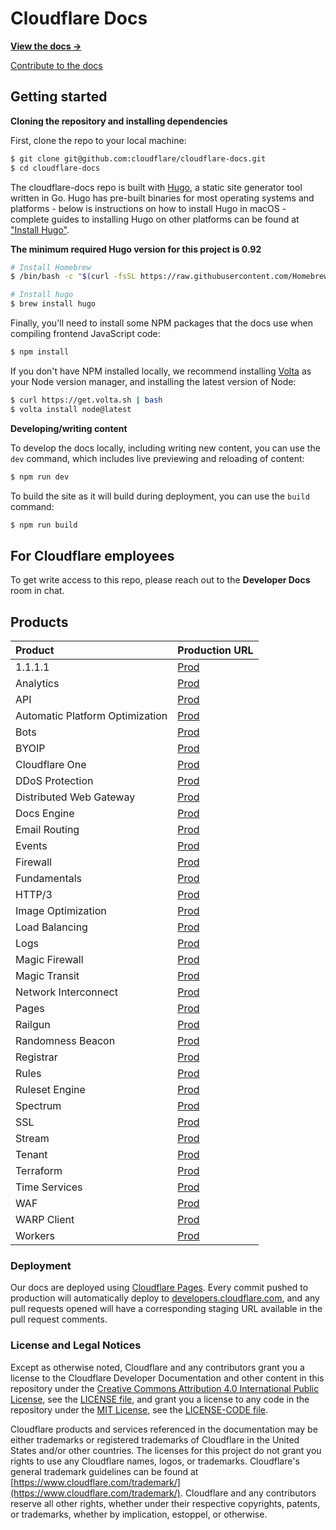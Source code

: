 # Cloudflare Docs

**[View the docs →](https://developers.cloudflare.com/)**

[Contribute to the docs](https://github.com/cloudflare/cloudflare-docs/blob/production/CONTRIBUTING.md)

## Getting started

**Cloning the repository and installing dependencies**

First, clone the repo to your local machine:

```sh
$ git clone git@github.com:cloudflare/cloudflare-docs.git
$ cd cloudflare-docs
```

The cloudflare-docs repo is built with [Hugo](https://gohugo.io), a static site generator tool written in Go. Hugo has pre-built binaries for most operating systems and platforms - below is instructions on how to install Hugo in macOS - complete guides to installing Hugo on other platforms can be found at ["Install Hugo"](https://gohugo.io/getting-started/installing).

**The minimum required Hugo version for this project is 0.92**

```sh
# Install Homebrew
$ /bin/bash -c "$(curl -fsSL https://raw.githubusercontent.com/Homebrew/install/HEAD/install.sh)"

# Install hugo
$ brew install hugo
```

Finally, you'll need to install some NPM packages that the docs use when compiling frontend JavaScript code:

```sh
$ npm install
```

If you don't have NPM installed locally, we recommend installing [Volta](https://github.com/volta-cli/volta) as your Node version manager, and installing the latest version of Node:

```sh
$ curl https://get.volta.sh | bash
$ volta install node@latest
```

**Developing/writing content**

To develop the docs locally, including writing new content, you can use the `dev` command, which includes live previewing and reloading of content:

```sh
$ npm run dev
```

To build the site as it will build during deployment, you can use the `build` command:

```sh
$ npm run build
```

## For Cloudflare employees

To get write access to this repo, please reach out to the **Developer Docs** room in chat.

## Products

| Product                         | Production URL                                                            |
| :------------------------------ | :------------------------------------------------------------------------ |
| 1.1.1.1                         | [Prod](https://developers.cloudflare.com/1.1.1.1)                         |
| Analytics                       | [Prod](https://developers.cloudflare.com/analytics)                       |
| API                             | [Prod](https://developers.cloudflare.com/api)                             |
| Automatic Platform Optimization | [Prod](https://developers.cloudflare.com/automatic-platform-optimization) |
| Bots                            | [Prod](https://developers.cloudflare.com/bots)                            |
| BYOIP                           | [Prod](https://developers.cloudflare.com/byoip)                           |
| Cloudflare One                  | [Prod](https://developers.cloudflare.com/cloudflare-one)                  |
| DDoS Protection                 | [Prod](https://developers.cloudflare.com/ddos-protection)                 |
| Distributed Web Gateway         | [Prod](https://developers.cloudflare.com/distributed-web)                 |
| Docs Engine                     | [Prod](https://developers.cloudflare.com/docs-engine)                     |
| Email Routing                   | [Prod](https://developers.cloudflare.com/email-routing)                   |
| Events                          | [Prod](https://developers.cloudflare.com/events)                          |
| Firewall                        | [Prod](https://developers.cloudflare.com/firewall)                        |
| Fundamentals                    | [Prod](https://developers.cloudflare.com/fundamentals)                    |
| HTTP/3                          | [Prod](https://developers.cloudflare.com/http3)                           |
| Image Optimization              | [Prod](https://developers.cloudflare.com/images)                          |
| Load Balancing                  | [Prod](https://developers.cloudflare.com/load-balancing)                  |
| Logs                            | [Prod](https://developers.cloudflare.com/logs)                            |
| Magic Firewall                  | [Prod](https://developers.cloudflare.com/magic-firewall)                  |
| Magic Transit                   | [Prod](https://developers.cloudflare.com/magic-transit)                   |
| Network Interconnect            | [Prod](https://developers.cloudflare.com/network-interconnect)            |
| Pages                           | [Prod](https://developers.cloudflare.com/pages)                           |
| Railgun                         | [Prod](https://developers.cloudflare.com/railgun)                         |
| Randomness Beacon               | [Prod](https://developers.cloudflare.com/randomness-beacon)               |
| Registrar                       | [Prod](https://developers.cloudflare.com/registrar)                       |
| Rules                           | [Prod](https://developers.cloudflare.com/rules)                           |
| Ruleset Engine                  | [Prod](https://developers.cloudflare.com/ruleset-engine)                  |
| Spectrum                        | [Prod](https://developers.cloudflare.com/spectrum)                        |
| SSL                             | [Prod](https://developers.cloudflare.com/ssl)                             |
| Stream                          | [Prod](https://developers.cloudflare.com/stream)                          |
| Tenant                          | [Prod](https://developers.cloudflare.com/tenant)                          |
| Terraform                       | [Prod](https://developers.cloudflare.com/terraform)                       |
| Time Services                   | [Prod](https://developers.cloudflare.com/time-services)                   |
| WAF                             | [Prod](https://developers.cloudflare.com/waf)                             |
| WARP Client                     | [Prod](https://developers.cloudflare.com/warp-client)                     |
| Workers                         | [Prod](https://developers.cloudflare.com/workers)                         |

### Deployment

Our docs are deployed using [Cloudflare Pages](https://pages.cloudflare.com). Every commit pushed to production will automatically deploy to [developers.cloudflare.com](https://developers.cloudflare.com), and any pull requests opened will have a corresponding staging URL available in the pull request comments.

### License and Legal Notices

Except as otherwise noted, Cloudflare and any contributors grant you a license to the Cloudflare Developer Documentation and other content in this repository under the [Creative Commons Attribution 4.0 International Public License](https://creativecommons.org/licenses/by/4.0/legalcode), see the [LICENSE file](https://github.com/cloudflare/cloudflare-docs/blob/production/LICENSE), and grant you a license to any code in the repository under the [MIT License](https://opensource.org/licenses/MIT), see the [LICENSE-CODE file](https://github.com/cloudflare/cloudflare-docs/blob/production/LICENSE-CODE).

Cloudflare products and services referenced in the documentation may be either trademarks or registered trademarks of Cloudflare in the United States and/or other countries. The licenses for this project do not grant you rights to use any Cloudflare names, logos, or trademarks. Cloudflare's general trademark guidelines can be found at [https://www.cloudflare.com/trademark/](https://www.cloudflare.com/trademark/).
Cloudflare and any contributors reserve all other rights, whether under their respective copyrights, patents, or trademarks, whether by implication, estoppel, or otherwise.
